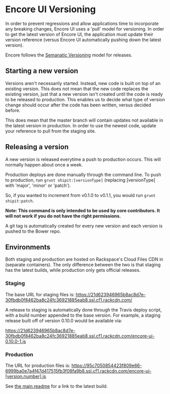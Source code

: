 # Encore UI Versioning

In order to prevent regressions and allow applications time to incorporate any breaking changes, Encore UI uses a 'pull' model for versioning. In order to get the latest version of Encore UI, the application must update their version reference (versus Encore UI automatically pushing down the latest version).

Encore follows the [Semanatic Versioning](http://semver.org/) model for releases.

## Starting a new version

Versions aren't necessarily started. Instead, new code is built on top of an existing version. This does not mean that the new code replaces the existing version, just that a new version isn't created until the code is ready to be released to production. This enables us to decide what type of version change should occur after the code has been written, versus decided before.

This does mean that the master branch will contain updates not available in the latest version in production. In order to use the newest code, update your reference to pull from the staging site.

## Releasing a version

A new version is released everytime a push to production occurs. This will normally happen about once a week.

Production deploys are done manually through the command line. To push to production, run `grunt shipit:[versionType]` (replacing [versionType] with 'major', 'minor' or 'patch').

So, if you wanted to increment from v0.1.0 to v0.1.1, you would run `grunt shipit:patch`.

**Note: This command is only intended to be used by core contributors. It will not work if you do not have the right permissions.**

A git tag is automatically created for every new version and each version is pushed to the Bower repo.

## Environments

Both staging and production are hosted on Rackspace's Cloud Files CDN in (separate containers). The only difference between the two is that staging has the latest builds, while production only gets official releases.

### Staging

The base URL for staging files is:
https://21d623946965b8ac8d7e-30fbdb0f8462ba8c24fc36921885eab8.ssl.cf1.rackcdn.com/

A release to staging is automatically done through the Travis deploy script, with a build number appended to the base version. For example, a staging release built off of version 0.10.0 would be available via:

https://21d623946965b8ac8d7e-30fbdb0f8462ba8c24fc36921885eab8.ssl.cf1.rackcdn.com/encore-ui-0.10.0-1.js

### Production

The URL for production files is:
https://95c7050854423f809e66-6999ba0e7a4f47d417515fb3f08fa9b8.ssl.cf1.rackcdn.com/encore-ui-[version.number].js

See [the main readme](../README.md) for a link to the latest build.
